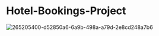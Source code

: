 # Hotel-Bookings-Project

![265205400-d52850a6-6a9b-498a-a79d-2e8cd248a7b6](https://github.com/data-enthusiast-urvashi/HOTEL-BOOKINGS-PROJECT/assets/148456153/f73ccf06-61d4-4e1d-9198-7514a3dba938)
